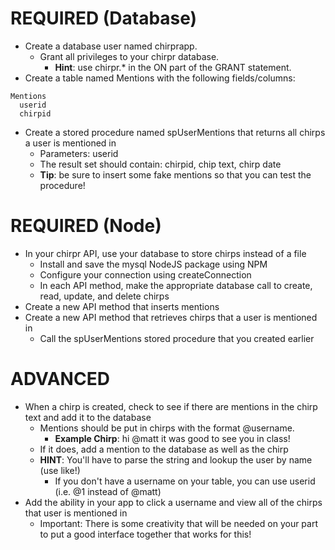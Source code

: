# REQUIRED (Database)

- Create a database user named chirprapp.
  - Grant all privileges to your chirpr database.
    - **Hint**: use chirpr.* in the ON part of the GRANT statement.
- Create a table named Mentions with the following fields/columns:

```none
Mentions
  userid
  chirpid
```

- Create a stored procedure named spUserMentions that returns all chirps a user is mentioned in
  - Parameters: userid
  - The result set should contain: chirpid, chip text, chirp date
  - **Tip**: be sure to insert some fake mentions so that you can test the procedure!

# REQUIRED (Node)

- In your chirpr API, use your database to store chirps instead of a file
  - Install and save the mysql NodeJS package using NPM
  - Configure your connection using createConnection
  - In each API method, make the appropriate database call to create, read, update, and delete chirps
- Create a new API method that inserts mentions
- Create a new API method that retrieves chirps that a user is mentioned in
  - Call the spUserMentions stored procedure that you created earlier

# ADVANCED

- When a chirp is created, check to see if there are mentions in the chirp text and add it to the database
  - Mentions should be put in chirps with the format @username.
    - **Example Chirp**: hi @matt it was good to see you in class!
  - If it does, add a mention to the database as well as the chirp
  - **HINT**: You'll have to parse the string and lookup the user by name (use like!)
    - If you don't have a username on your table, you can use userid (i.e. @1 instead of @matt)
- Add the ability in your app to click a username and view all of the chirps that user is mentioned in
  - Important: There is some creativity that will be needed on your part to put a good interface together that works for this!